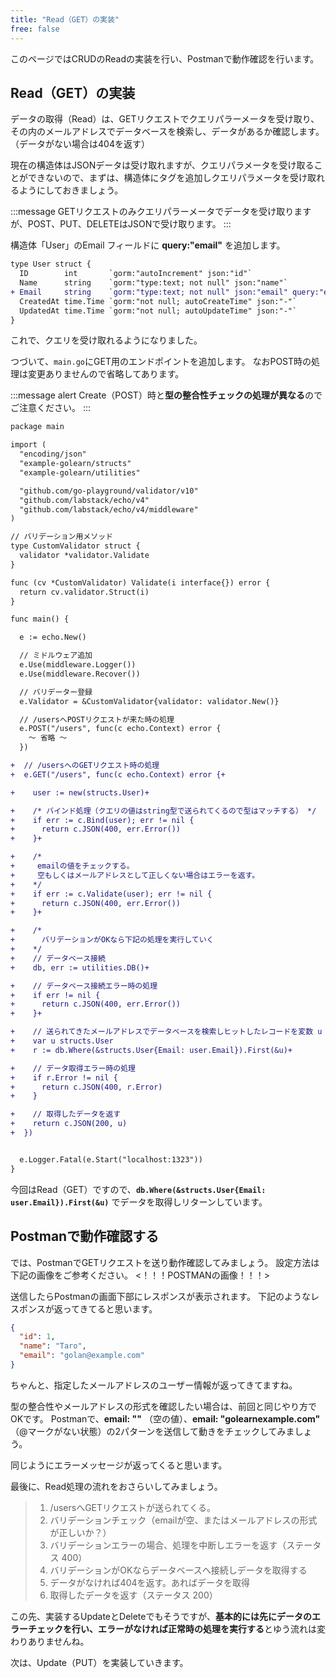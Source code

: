 ```yaml
---
title: "Read（GET）の実装"
free: false
---
```


このページではCRUDのReadの実装を行い、Postmanで動作確認を行います。

## Read（GET）の実装
データの取得（Read）は、GETリクエストでクエリパラーメータを受け取り、その内のメールアドレスでデータベースを検索し、データがあるか確認します。（データがない場合は404を返す）

現在の構造体はJSONデータは受け取れますが、クエリパラメータを受け取ることができないので、まずは、構造体にタグを追加しクエリパラメータを受け取れるようにしておきましょう。

:::message
GETリクエストのみクエリパラーメータでデータを受け取りますが、POST、PUT、DELETEはJSONで受け取ります。
:::

構造体「User」のEmail フィールドに **query:"email"** を追加します。
```diff go:structs/structs.go
type User struct {
  ID        int       `gorm:"autoIncrement" json:"id"`
  Name      string    `gorm:"type:text; not null" json:"name"`
+ Email     string    `gorm:"type:text; not null" json:"email" query:"email" validate:"required"`
  CreatedAt time.Time `gorm:"not null; autoCreateTime" json:"-"`
  UpdatedAt time.Time `gorm:"not null; autoUpdateTime" json:"-"`
}
```
これで、クエリを受け取れるようになりました。

つづいて、`main.go`にGET用のエンドポイントを追加します。
なおPOST時の処理は変更ありませんので省略してあります。

:::message alert
Create（POST）時と**型の整合性チェックの処理が異なる**のでご注意ください。
:::

```diff go:main.go
package main

import (
  "encoding/json"
  "example-golearn/structs"
  "example-golearn/utilities"

  "github.com/go-playground/validator/v10"
  "github.com/labstack/echo/v4"
  "github.com/labstack/echo/v4/middleware"
)

// バリデーション用メソッド
type CustomValidator struct {
  validator *validator.Validate
}

func (cv *CustomValidator) Validate(i interface{}) error {
  return cv.validator.Struct(i)
}

func main() {

  e := echo.New()

  // ミドルウェア追加
  e.Use(middleware.Logger())
  e.Use(middleware.Recover())

  // バリデーター登録
  e.Validator = &CustomValidator{validator: validator.New()}

  // /usersへPOSTリクエストが来た時の処理
  e.POST("/users", func(c echo.Context) error {
    〜 省略 〜
  })

+  // /usersへのGETリクエスト時の処理
+  e.GET("/users", func(c echo.Context) error {+

+    user := new(structs.User)+

+    /* バインド処理（クエリの値はstring型で送られてくるので型はマッチする） */
+    if err := c.Bind(user); err != nil {
+      return c.JSON(400, err.Error())
+    }+

+    /*
+     emailの値をチェックする。
+     空もしくはメールアドレスとして正しくない場合はエラーを返す。
+    */
+    if err := c.Validate(user); err != nil {
+      return c.JSON(400, err.Error())
+    }+

+    /*
+      バリデーションがOKなら下記の処理を実行していく
+    */
+    // データベース接続
+    db, err := utilities.DB()+

+    // データベース接続エラー時の処理
+    if err != nil {
+      return c.JSON(400, err.Error())
+    }+

+    // 送られてきたメールアドレスでデータベースを検索しヒットしたレコードを変数 u に格納（なければ404を返す）
+    var u structs.User
+    r := db.Where(&structs.User{Email: user.Email}).First(&u)+

+    // データ取得エラー時の処理
+    if r.Error != nil {
+      return c.JSON(400, r.Error)
+    }

+    // 取得したデータを返す
+    return c.JSON(200, u)
+  })


  e.Logger.Fatal(e.Start("localhost:1323"))
}
```
今回はRead（GET）ですので、**`db.Where(&structs.User{Email: user.Email}).First(&u)`** でデータを取得しリターンしています。

## Postmanで動作確認する
では、PostmanでGETリクエストを送り動作確認してみましょう。
設定方法は下記の画像をご参考ください。
<！！！POSTMANの画像！！！>

送信したらPostmanの画面下部にレスポンスが表示されます。
下記のようなレスポンスが返ってきてると思います。

```json
{
  "id": 1,
  "name": "Taro",
  "email": "golan@example.com"
}
```
ちゃんと、指定したメールアドレスのユーザー情報が返ってきてますね。

型の整合性やメールアドレスの形式を確認したい場合は、前回と同じやり方でOKです。
Postmanで、**email: ""** （空の値）、**email: "golearnexample.com"** （@マークがない状態）の2パターンを送信して動きをチェックしてみましょう。

同じようにエラーメッセージが返ってくると思います。

最後に、Read処理の流れをおさらいしてみましょう。
> 1. /usersへGETリクエストが送られてくる。
> 2. バリデーションチェック（emailが空、またはメールアドレスの形式が正しいか？）
> 3. バリデーションエラーの場合、処理を中断しエラーを返す（ステータス 400）
> 4. バリデーションがOKならデータベースへ接続しデータを取得する
> 5. データがなければ404を返す。あればデータを取得
> 7. 取得したデータを返す（ステータス 200）

この先、実装するUpdateとDeleteでもそうですが、**基本的には先にデータのエラーチェックを行い、エラーがなければ正常時の処理を実行する**とゆう流れは変わりありませんね。

次は、Update（PUT）を実装していきます。

